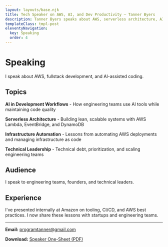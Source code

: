 ```yaml
---
layout: layouts/base.njk
title: Tech Speaker on AWS, AI, and Dev Productivity – Tanner Byers
description: Tanner Byers speaks about AWS, serverless architecture, AI-assisted development, and technical leadership.
templateClass: tmpl-post
eleventyNavigation:
  key: Speaking
  order: 4
---
```


# Speaking

I speak about AWS, fullstack development, and AI-assisted coding.

## Topics

**AI in Development Workflows** - How engineering teams use AI tools while maintaining code quality

**Serverless Architecture** - Building lean, scalable systems with AWS Lambda, EventBridge, and DynamoDB

**Infrastructure Automation** - Lessons from automating AWS deployments and managing infrastructure as code

**Technical Leadership** - Technical debt, prioritization, and scaling engineering teams

## Audience

I speak to engineering teams, founders, and technical leaders.

## Experience

I've presented internally at Amazon on tooling, CI/CD, and AWS best practices. I now share these lessons with startups and engineering teams.

---

**Email:** [programtanner@gmail.com](mailto:programtanner@gmail.com?subject=Speaking%20Inquiry)

**Download:** [Speaker One-Sheet (PDF)](/img/speaking/tanner-byers-speaker-one-sheet.pdf)
